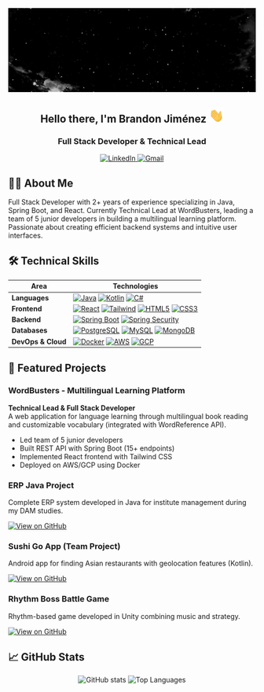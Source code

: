 <div align="center">
  <img src="https://github.com/BrandonJimenez23/BrandonJimenez23/blob/main/images/bannerGif.gif" width="1080"/>
</div>

<div align="center">
  <h2> Hello there, I'm Brandon Jiménez <img src="https://github.com/ABSphreak/ABSphreak/blob/master/gifs/Hi.gif" width="30px"></h2>
  <h3>Full Stack Developer & Technical Lead</h3>
</div>

<div align="center">
  <a href="https://www.linkedin.com/in/brandon-jim%C3%A9nez-villarroel-48029722b/">
    <img src="https://img.shields.io/badge/LinkedIn-blue?style=for-the-badge&logo=linkedin&logoColor=white" alt="LinkedIn"/>
  </a>
  <a href="mailto:brandon23jimenez3@gmail.com">
    <img src="https://img.shields.io/badge/Gmail-D14836?style=for-the-badge&logo=gmail&logoColor=white" alt="Gmail"/>
  </a>
</div>

## 👨‍💻 About Me
Full Stack Developer with 2+ years of experience specializing in Java, Spring Boot, and React. Currently Technical Lead at WordBusters, leading a team of 5 junior developers in building a multilingual learning platform. Passionate about creating efficient backend systems and intuitive user interfaces.

## 🛠 Technical Skills

| Area               | Technologies |
|--------------------|--------------|
| **Languages**      | [![Java](https://img.shields.io/badge/Java-ED8B00?style=for-the-badge&logo=openjdk&logoColor=white)](https://www.java.com) [![Kotlin](https://img.shields.io/badge/Kotlin-B3125EA?style=for-the-badge&logo=kotlin&logoColor=white)](https://kotlinlang.org) [![C#](https://img.shields.io/badge/C%23-239120?style=for-the-badge&logo=c-sharp&logoColor=white)](https://learn.microsoft.com/en-us/dotnet/csharp/) |
| **Frontend**       | [![React](https://img.shields.io/badge/React-20232A?style=for-the-badge&logo=react&logoColor=61DAFB)](https://reactjs.org) [![Tailwind](https://img.shields.io/badge/Tailwind_CSS-38B2AC?style=for-the-badge&logo=tailwind-css&logoColor=white)](https://tailwindcss.com) [![HTML5](https://img.shields.io/badge/HTML5-E34F26?style=for-the-badge&logo=html5&logoColor=white)](https://developer.mozilla.org/en-US/docs/Web/HTML) [![CSS3](https://img.shields.io/badge/CSS3-1572B6?style=for-the-badge&logo=css3&logoColor=white)](https://developer.mozilla.org/en-US/docs/Web/CSS) |
| **Backend**        | [![Spring Boot](https://img.shields.io/badge/Spring-6DB33F?style=for-the-badge&logo=spring&logoColor=white)](https://spring.io) [![Spring Security](https://img.shields.io/badge/Spring_Security-6DB33F?style=for-the-badge&logo=Spring-Security&logoColor=white)](https://spring.io/projects/spring-security) |
| **Databases**      | [![PostgreSQL](https://img.shields.io/badge/PostgreSQL-316192?style=for-the-badge&logo=postgresql&logoColor=white)](https://www.postgresql.org) [![MySQL](https://img.shields.io/badge/MySQL-00000F?style=for-the-badge&logo=mysql&logoColor=white)](https://www.mysql.com) [![MongoDB](https://img.shields.io/badge/MongoDB-4EA94B?style=for-the-badge&logo=mongodb&logoColor=white)](https://www.mongodb.com) |
| **DevOps & Cloud** | [![Docker](https://img.shields.io/badge/Docker-2CA5E0?style=for-the-badge&logo=docker&logoColor=white)](https://www.docker.com) [![AWS](https://img.shields.io/badge/Amazon_AWS-FF9900?style=for-the-badge&logo=amazonaws&logoColor=white)](https://aws.amazon.com) [![GCP](https://img.shields.io/badge/Google_Cloud-4285F4?style=for-the-badge&logo=google-cloud&logoColor=white)](https://cloud.google.com) |

## 🚀 Featured Projects

### WordBusters - Multilingual Learning Platform
**Technical Lead & Full Stack Developer**  
A web application for language learning through multilingual book reading and customizable vocabulary (integrated with WordReference API).

- Led team of 5 junior developers
- Built REST API with Spring Boot (15+ endpoints)
- Implemented React frontend with Tailwind CSS
- Deployed on AWS/GCP using Docker

### ERP Java Project
Complete ERP system developed in Java for institute management during my DAM studies.

[![View on GitHub](https://img.shields.io/badge/View%20on%20GitHub-000000?style=for-the-badge&logo=github&logoColor=white)](https://github.com/BrandonJimenez23/ERP-Java-Project)

### Sushi Go App (Team Project)
Android app for finding Asian restaurants with geolocation features (Kotlin).

[![View on GitHub](https://img.shields.io/badge/View%20on%20GitHub-000000?style=for-the-badge&logo=github&logoColor=white)](https://github.com/PolNie/Sushi-Go-App)

### Rhythm Boss Battle Game
Rhythm-based game developed in Unity combining music and strategy.

[![View on GitHub](https://img.shields.io/badge/View%20on%20GitHub-000000?style=for-the-badge&logo=github&logoColor=white)](https://github.com/BrandonJimenez23/Rhythm-Boss-Battle)

## 📈 GitHub Stats
<div align="center">
  <img src="https://github-readme-stats.vercel.app/api?username=BrandonJimenez23&show_icons=true&theme=radical" alt="GitHub stats"/>
  <img src="https://github-readme-stats.vercel.app/api/top-langs/?username=BrandonJimenez23&layout=compact&theme=radical" alt="Top Languages"/>
</div>
